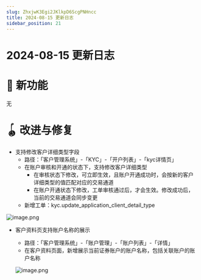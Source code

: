 ```yaml
---
slug: ZhxjwK3Egi2JKlkpD6ScgPNHncc
title: 2024-08-15 更新日志
sidebar_position: 21
---
```



# 2024-08-15 更新日志


# 🎉 新功能


无


# 🪀 改进与修复

- 支持修改客户详细类型字段
    - 路径：「客户管理系统」-「KYC」-「开户列表」-「kyc详情页」
    - 在账户审核和开通的状态下，支持修改客户详细类型
        - 在审核状态下修改，可立即生效，且账户开通成功时，会按新的客户详细类型的值匹配对应的交易通道
        - 在账户开通状态下修改，工单审核通过后，才会生效。修改成功后，当前的交易通道会同步变更
    - 新增工单：kyc.update_application_client_detail_type

![image.png](/assets/cbfeb43439082525d859175c5c75f3b0.png)

- 客户资料页支持账户名称的展示
    - 路径：「客户管理系统」-「账户管理」-「账户列表」-「详情」
    - 在客户资料页面，新增展示当前证券账户的账户名称，包括关联账户的账户名称

    ![image.png](/assets/fa88abcfb0c7df9818f35e2f73990807.png)


